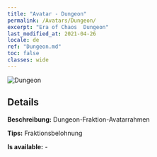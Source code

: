 ```yaml
---
title: "Avatar - Dungeon"
permalink: /Avatars/Dungeon/
excerpt: "Era of Chaos  Dungeon"
last_modified_at: 2021-04-26
locale: de
ref: "Dungeon.md"
toc: false
classes: wide
---
```

 ![Dungeon](/images/a/avatarFrame_45.png)

## Details

 **Beschreibung:** Dungeon-Fraktion-Avatarrahmen 

 **Tips:** Fraktionsbelohnung 

 **Is available:**  - 

